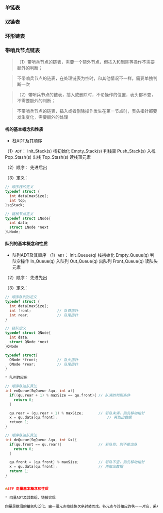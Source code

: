 ### 单链表

### 双链表
### 环形链表

### 带哨兵节点链表
> （1）带哨兵节点的链表，需要一个额外节点，但插入和删除等操作不需要额外的判断；

> 不带哨兵节点的链表，在处理链表为空时，和其他情况不一样，需要单独判断一次

> （2）带哨兵节点的链表，插入或删除时，不论操作的位置，表头都不变，不需要额外的判断；

> 不带哨兵节点的链表，插入或者删除操作发生在第一节点时，表头指针都要发生变化，需要额外的处理

#### 栈的基本概念和性质

* 栈ADT及其顺序

（1）`ADT`：
  Init_Stack(s)         栈初始化
  Empty_Stack(s)        判栈空
  Push_Stack(s)         入栈
  Pop_Stash(s)          出栈
  Top_Stash(s)          读栈顶元素

（2）顺序： 先进后出

（3）定义：
```c
// 顺序栈的定义
typedef struct {
  int data[maxSize];
  int top;
}sqStack;

// 链栈节点定义
typedef struct LNode{
  int data;
  struct LNode *next
}LNode;

```

#### 队列的基本概念和性质

* 队列ADT及其顺序
（1）`ADT`：
  Init_Queue(q)         栈初始化
  Empty_Queue(q)        判队空操作
  In_Queue(q)           入队列
  Out_Queue(q)          出队列
  Front_Queue(q)        读队头元素

（2）顺序： 先进先出

（3）定义：
```c
// 顺序队列的定义
typedef struct {
  int data[maxSize];
  int front;            // 队首指针
  int rear;             // 队尾指针
}

// 链队定义
typedef struct QNode{
  int data;
  struct QNode *next
}QNode

typedef struct{
  QNode *front;         // 队头指针
  QNode *rear;          // 队尾指针
}

* 队列的应用

// 顺序队进队算法
int enQueue(SqQueue &qu, int x){
  if((qu.rear + 1) % maxSize == qu.front){ // 队满的判断条件
    return 0;
  }

  qu.rear = (qu.rear + 1) % maxSize;       // 若队未满，则先移动指针
  x = qu.data[qu.front];                       // 再取出数据
  retuen 1;
}

// 顺序队进队算法
int deQueue(SqQueue &qu, int &x){
  if(qu.front == qu.rear){                 // 若队空，则不能出队
    return 0;
  }

  qu.front = (qu.front) % maxSize;         // 若队不空，则先移动指针
  x = qu.data[qu.front];                   // 再取出数据
  return 1;
}


#### 向量基本概念和性质

* 向量ADT及其数组、链接实现

向量是数组的抽象和泛化，由一组元素按线性次序封装而成。各元素与其相应的秩一一对应，采用循秩访问的方式，使对各元素的操作，管理维护更加简单，统一与安全。向量的元素类型可以灵活选取，便于定制复杂的数据结构。







